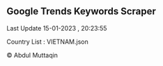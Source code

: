 

## Google Trends Keywords Scraper 
 
Last Update 15-01-2023 , 20:23:55

Country List :
VIETNAM.json



© Abdul Muttaqin 
